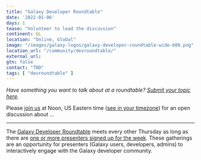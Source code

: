 ```yaml
---
title: "Galaxy Developer Roundtable"
date: '2022-01-06'
days: 1
tease: "Volunteer to lead the discussion"
continent: GL
location: "Online, Global"
image: "/images/galaxy-logos/galaxy-developer-roundtable-wide-600.png"
location_url: "/community/devroundtable/"
external_url:
gtn: false
contact: "TBD"
tags: [ "devroundtable" ]
---
```


*Have something you want to talk about at a roundtable? [Submit your topic here](https://bit.ly/gxdevroundtablepresent).*

Please <a href="https://psu.zoom.us/j/92752763386">join us</a> at Noon, US Eastern time (<a href="https://www.timeanddate.com/worldclock/fixedtime.html?msg=Galaxy+Developer+Roundtable&iso=20220106T12&p1=179&ah=1">see in your timezone</a>) for an open discussion about ...

---

The [Galaxy Developer Roundtable](/community/devroundtable/) meets every other Thursday as long as there are [one or more presenters signed up for the week](https://bit.ly/gxdevroundtablepresent).  These gatherings are an opportunity for presenters (Galaxy users, developers, admins) to interactively engage with the Galaxy developer community.

